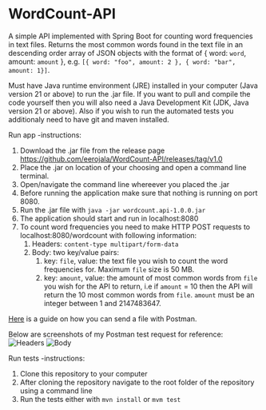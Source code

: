 # WordCount-API
A simple API implemented with Spring Boot for counting word frequencies in text files.
Returns the most common words found in the text file in an descending order array of JSON objects with the format of { word: `word`, amount: `amount` }, e.g. `[{ word: "foo", amount: 2 }, { word: "bar", amount: 1}]`.

Must have Java runtime environment (JRE) installed in your computer (Java version 21 or above) to run the .jar file. If you want to pull and compile the code yourself then you will also need a Java Development Kit (JDK, Java version 21 or above). Also if you wish to run the automated tests you additionaly need to have git and maven installed.

Run app -instructions:
1. Download the .jar file from the release page https://github.com/eerojala/WordCount-API/releases/tag/v1.0
2. Place the .jar on location of your choosing and open a command line terminal.
3. Open/navigate the command line whereever you placed the .jar
4. Before running the application make sure that nothing is running on port 8080.
5. Run the .jar file with `java -jar wordcount.api-1.0.0.jar`
6. The application should start and run in localhost:8080
7. To count word frequencies you need to make HTTP POST requests to localhost:8080/wordcount with following information:
   1. Headers: `content-type multipart/form-data`
   2. Body: two key/value pairs:
      1. key: `file`, value: the text file you wish to count the word frequencies for. Maximum `file` size is 50 MB.
      2. key: `amount`, value: the amount of most common words from `file` you wish for the API to return, i.e if `amount` = 10 then the API will return the 10 most common words from `file`. `amount` must be an integer between 1 and 2147483647.
     
 [Here](https://apidog.com/blog/postman-upload-file-detailed-guide/) is a guide on how you can send a file with Postman.

 Below are screenshots of my Postman test request for reference:
![Headers](https://github.com/eerojala/WordCount-API/assets/11409371/dd7a27b8-be51-4757-9de0-f4f0aed086dc)
![Body](https://github.com/eerojala/WordCount-API/assets/11409371/24a32aaa-6a71-42c5-8b01-2f0cb7fbab53)

Run tests -instructions:
1. Clone this repository to your computer
2. After cloning the repository navigate to the root folder of the repository using a command line
3. Run the tests either with `mvn install` or `mvm test`
    
   

